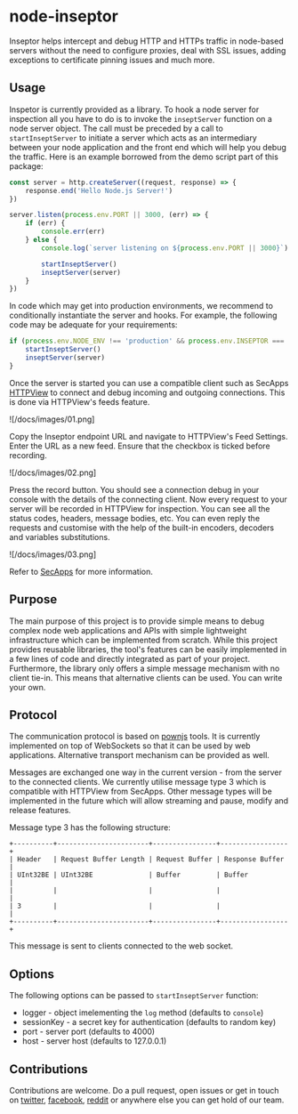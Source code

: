 # node-inseptor

Inseptor helps intercept and debug HTTP and HTTPs traffic in node-based servers without the need to configure proxies, deal with SSL issues, adding exceptions to certificate pinning issues and much more.

## Usage

Inspetor is currently provided as a library. To hook a node server for inspection all you have to do is to invoke the `inseptServer` function on a node server object. The call must be preceded by a call to `startInseptServer` to initiate a server which acts as an intermediary between your node application and the front end which will help you debug the traffic. Here is an example borrowed from the demo script part of this package:

```javascript
const server = http.createServer((request, response) => {
    response.end('Hello Node.js Server!')
})

server.listen(process.env.PORT || 3000, (err) => {
    if (err) {
        console.err(err)
    } else {
        console.log(`server listening on ${process.env.PORT || 3000}`)

        startInseptServer()
        inseptServer(server)
    }
})
```

In code which may get into production environments, we recommend to conditionally instantiate the server and hooks. For example, the following code may be adequate for your requirements:

```javascript
if (process.env.NODE_ENV !== 'production' && process.env.INSEPTOR === 'yes') {
    startInseptServer()
    inseptServer(server)
}
```

Once the server is started you can use a compatible client such as SecApps [HTTPView](https://httpview.secapps.com) to connect and debug incoming and outgoing connections. This is done via HTTPView's feeds feature.

![/docs/images/01.png]

Copy the Inseptor endpoint URL and navigate to HTTPView's Feed Settings. Enter the URL as a new feed. Ensure that the checkbox is ticked before recording.

![/docs/images/02.png]

Press the record button. You should see a connection debug in your console with the details of the connecting client. Now every request to your server will be recorded in HTTPView for inspection. You can see all the status codes, headers, message bodies, etc. You can even reply the requests and customise with the help of the built-in encoders, decoders and variables substitutions.

![/docs/images/03.png]

Refer to [SecApps](https://secapps.com) for more information.

## Purpose

The main purpose of this project is to provide simple means to debug complex node web applications and APIs with simple lightweight infrastructure which can be implemented from scratch. While this project provides reusable libraries, the tool's features can be easily implemented in a few lines of code and directly integrated as part of your project. Furthermore, the library only offers a simple message mechanism with no client tie-in. This means that alternative clients can be used. You can write your own.

## Protocol

The communication protocol is based on [pownjs](https://github.com/pownjs) tools. It is currently implemented on top of WebSockets so that it can be used by web applications. Alternative transport mechanism can be provided as well.

Messages are exchanged one way in the current version - from the server to the connected clients. We currently utilise message type 3 which is compatible with HTTPView from SecApps. Other message types will be implemented in the future which will allow streaming and pause, modify and release features.

Message type 3 has the following structure:

```
+----------+-----------------------+----------------+-----------------+
| Header   | Request Buffer Length | Request Buffer | Response Buffer |
| UInt32BE | UInt32BE              | Buffer         | Buffer          |
|          |                       |                |                 |
| 3        |                       |                |                 |
+----------+-----------------------+----------------+-----------------+
```

This message is sent to clients connected to the web socket.

## Options

The following options can be passed to `startInseptServer` function:

* logger - object imelementing the `log` method (defaults to `console`)
* sessionKey - a secret key for authentication (defaults to random key)
* port - server port (defaults to 4000)
* host - server host (defaults to 127.0.0.1)

## Contributions

Contributions are welcome. Do a pull request, open issues or get in touch on [twitter](https://twitter.com/websecurify), [facebook](https://facebook.com/websecurify/), [reddit](https://www.reddit.com/r/secapps/) or anywhere else you can get hold of our team.
